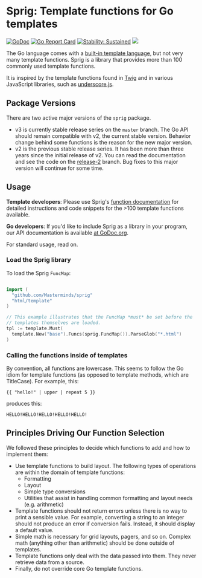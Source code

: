 # Sprig: Template functions for Go templates

[![GoDoc](https://img.shields.io/static/v1?label=godoc&message=reference&color=blue)](https://pkg.go.dev/github.com/Masterminds/sprig/v3)
[![Go Report Card](https://goreportcard.com/badge/github.com/Masterminds/sprig)](https://goreportcard.com/report/github.com/Masterminds/sprig)
[![Stability: Sustained](https://masterminds.github.io/stability/sustained.svg)](https://masterminds.github.io/stability/sustained.html)
[![](https://github.com/Masterminds/sprig/workflows/Tests/badge.svg)](https://github.com/Masterminds/sprig/actions)

The Go language comes with a [built-in template
language](http://golang.org/pkg/text/template/), but not
very many template functions. Sprig is a library that provides more than 100 commonly
used template functions.

It is inspired by the template functions found in
[Twig](http://twig.sensiolabs.org/documentation) and in various
JavaScript libraries, such as [underscore.js](http://underscorejs.org/).

## Package Versions

There are two active major versions of the `sprig` package.

* v3 is currently stable release series on the `master` branch. The Go API should
  remain compatible with v2, the current stable version. Behavior change behind
  some functions is the reason for the new major version.
* v2 is the previous stable release series. It has been more than three years since
  the initial release of v2. You can read the documentation and see the code
  on the [release-2](https://github.com/Masterminds/sprig/tree/release-2) branch.
  Bug fixes to this major version will continue for some time.

## Usage

**Template developers**: Please use Sprig's [function documentation](http://masterminds.github.io/sprig/) for
detailed instructions and code snippets for the >100 template functions available.

**Go developers**: If you'd like to include Sprig as a library in your program,
our API documentation is available [at GoDoc.org](http://godoc.org/github.com/Masterminds/sprig).

For standard usage, read on.

### Load the Sprig library

To load the Sprig `FuncMap`:

```go

import (
  "github.com/Masterminds/sprig"
  "html/template"
)

// This example illustrates that the FuncMap *must* be set before the
// templates themselves are loaded.
tpl := template.Must(
  template.New("base").Funcs(sprig.FuncMap()).ParseGlob("*.html")
)


```

### Calling the functions inside of templates

By convention, all functions are lowercase. This seems to follow the Go
idiom for template functions (as opposed to template methods, which are
TitleCase). For example, this:

```
{{ "hello!" | upper | repeat 5 }}
```

produces this:

```
HELLO!HELLO!HELLO!HELLO!HELLO!
```

## Principles Driving Our Function Selection

We followed these principles to decide which functions to add and how to implement them:

- Use template functions to build layout. The following
  types of operations are within the domain of template functions:
  - Formatting
  - Layout
  - Simple type conversions
  - Utilities that assist in handling common formatting and layout needs (e.g. arithmetic)
- Template functions should not return errors unless there is no way to print
  a sensible value. For example, converting a string to an integer should not
  produce an error if conversion fails. Instead, it should display a default
  value.
- Simple math is necessary for grid layouts, pagers, and so on. Complex math
  (anything other than arithmetic) should be done outside of templates.
- Template functions only deal with the data passed into them. They never retrieve
  data from a source.
- Finally, do not override core Go template functions.
